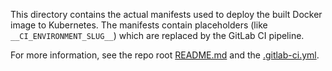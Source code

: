 This directory contains the actual manifests used to deploy the built Docker image to Kubernetes.
The manifests contain placeholders (like `__CI_ENVIRONMENT_SLUG__`) which are replaced by the GitLab CI pipeline.

For more information, see the repo root [README.md](../README.md) and the [.gitlab-ci.yml](../.gitlab-ci.yml).

